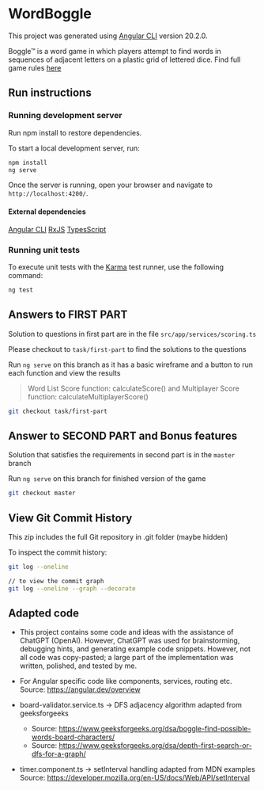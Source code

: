 # WordBoggle

This project was generated using [Angular CLI](https://github.com/angular/angular-cli) version 20.2.0.

Boggle™ is a word game in which players attempt to find words in sequences of adjacent letters on a plastic grid of lettered dice.
Find full game rules [here](https://en.wikipedia.org/wiki/Boggle#Rules)

## Run instructions

### Running development server

Run npm install to restore dependencies.

To start a local development server, run:

```bash
npm install
ng serve
```

Once the server is running, open your browser and navigate to `http://localhost:4200/`.

#### External dependencies

[Angular CLI](https://github.com/angular/angular-cli)
[RxJS](https://rxjs.dev/)
[TypesScript](https://www.typescriptlang.org/)

### Running unit tests

To execute unit tests with the [Karma](https://karma-runner.github.io) test runner, use the following command:

```bash
ng test
```

## Answers to FIRST PART

Solution to questions in first part are in the file `src/app/services/scoring.ts`

Please checkout to `task/first-part` to find the solutions to the questions

Run `ng serve` on this branch as it has a basic wireframe and a button to run each function and view the results

> Word List Score function: calculateScore() and Multiplayer Score function: calculateMultiplayerScore()

```bash
git checkout task/first-part
```

## Answer to SECOND PART and Bonus features

Solution that satisfies the requirements in second part is in the `master` branch

Run `ng serve` on this branch for finished version of the game

```bash
git checkout master
```

## View Git Commit History

This zip includes the full Git repository in .git folder (maybe hidden)

To inspect the commit history:

```bash
git log --oneline

// to view the commit graph
git log --oneline --graph --decorate
```

## Adapted code

- This project contains some code and ideas with the assistance of ChatGPT
  (OpenAI). However, ChatGPT was used for brainstorming, debugging hints, and generating
  example code snippets. However, not all code was copy-pasted; a large part of
  the implementation was written, polished, and tested by me.

- For Angular specific code like components, services, routing etc.
  Source: https://angular.dev/overview

- board-validator.service.ts → DFS adjacency algorithm adapted from geeksforgeeks

  - Source: https://www.geeksforgeeks.org/dsa/boggle-find-possible-words-board-characters/
  - Source: https://www.geeksforgeeks.org/dsa/depth-first-search-or-dfs-for-a-graph/

- timer.component.ts → setInterval handling adapted from MDN examples
  Source: https://developer.mozilla.org/en-US/docs/Web/API/setInterval
